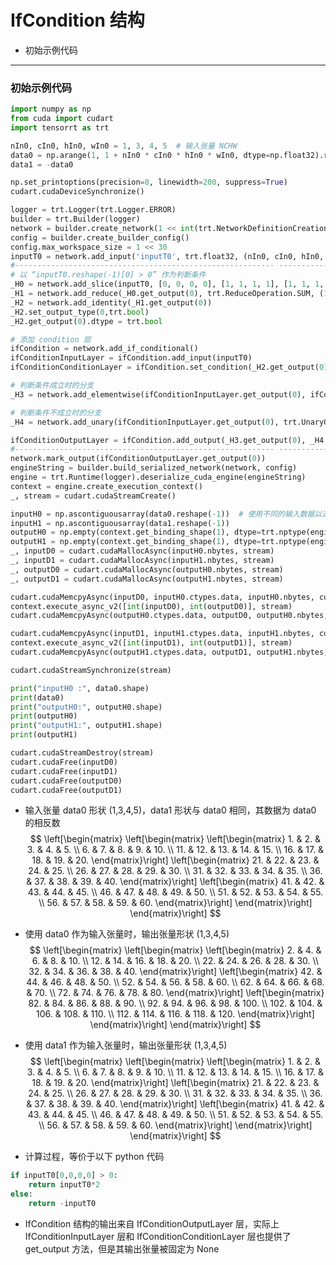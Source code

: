 # IfCondition 结构
+ 初始示例代码

---
### 初始示例代码
```python
import numpy as np
from cuda import cudart
import tensorrt as trt

nIn0, cIn0, hIn0, wIn0 = 1, 3, 4, 5  # 输入张量 NCHW
data0 = np.arange(1, 1 + nIn0 * cIn0 * hIn0 * wIn0, dtype=np.float32).reshape(nIn0, cIn0, hIn0, wIn0)  # 输入数据
data1 = -data0

np.set_printoptions(precision=8, linewidth=200, suppress=True)
cudart.cudaDeviceSynchronize()

logger = trt.Logger(trt.Logger.ERROR)
builder = trt.Builder(logger)
network = builder.create_network(1 << int(trt.NetworkDefinitionCreationFlag.EXPLICIT_BATCH))
config = builder.create_builder_config()
config.max_workspace_size = 1 << 30
inputT0 = network.add_input('inputT0', trt.float32, (nIn0, cIn0, hIn0, wIn0))
#---------------------------------------------------------- --------------------# 替换部分
# 以 “inputT0.reshape(-1)[0] > 0” 作为判断条件
_H0 = network.add_slice(inputT0, [0, 0, 0, 0], [1, 1, 1, 1], [1, 1, 1, 1])
_H1 = network.add_reduce(_H0.get_output(0), trt.ReduceOperation.SUM, (1 << 0) + (1 << 1) + (1 << 2) + (1 << 3), False)
_H2 = network.add_identity(_H1.get_output(0))
_H2.set_output_type(0,trt.bool)
_H2.get_output(0).dtype = trt.bool

# 添加 condition 层
ifCondition = network.add_if_conditional()
ifConditionInputLayer = ifCondition.add_input(inputT0)
ifConditionConditionLayer = ifCondition.set_condition(_H2.get_output(0))  # 条件必须是 0 维 bool 型张量

# 判断条件成立时的分支
_H3 = network.add_elementwise(ifConditionInputLayer.get_output(0), ifConditionInputLayer.get_output(0), trt.ElementWiseOperation.SUM)

# 判断条件不成立时的分支
_H4 = network.add_unary(ifConditionInputLayer.get_output(0), trt.UnaryOperation.ABS)

ifConditionOutputLayer = ifCondition.add_output(_H3.get_output(0), _H4.get_output(0))
#---------------------------------------------------------- --------------------# 替换部分
network.mark_output(ifConditionOutputLayer.get_output(0))
engineString = builder.build_serialized_network(network, config)
engine = trt.Runtime(logger).deserialize_cuda_engine(engineString)
context = engine.create_execution_context()
_, stream = cudart.cudaStreamCreate()

inputH0 = np.ascontiguousarray(data0.reshape(-1))  # 使用不同的输入数据以进入不同的分支
inputH1 = np.ascontiguousarray(data1.reshape(-1))
outputH0 = np.empty(context.get_binding_shape(1), dtype=trt.nptype(engine.get_binding_dtype(1)))
outputH1 = np.empty(context.get_binding_shape(1), dtype=trt.nptype(engine.get_binding_dtype(1)))
_, inputD0 = cudart.cudaMallocAsync(inputH0.nbytes, stream)
_, inputD1 = cudart.cudaMallocAsync(inputH1.nbytes, stream)
_, outputD0 = cudart.cudaMallocAsync(outputH0.nbytes, stream)
_, outputD1 = cudart.cudaMallocAsync(outputH1.nbytes, stream)

cudart.cudaMemcpyAsync(inputD0, inputH0.ctypes.data, inputH0.nbytes, cudart.cudaMemcpyKind.cudaMemcpyHostToDevice, stream)  # 分两次推理，分别传入不同的数据
context.execute_async_v2([int(inputD0), int(outputD0)], stream)
cudart.cudaMemcpyAsync(outputH0.ctypes.data, outputD0, outputH0.nbytes, cudart.cudaMemcpyKind.cudaMemcpyDeviceToHost, stream)

cudart.cudaMemcpyAsync(inputD1, inputH1.ctypes.data, inputH1.nbytes, cudart.cudaMemcpyKind.cudaMemcpyHostToDevice, stream)
context.execute_async_v2([int(inputD1), int(outputD1)], stream)
cudart.cudaMemcpyAsync(outputH1.ctypes.data, outputD1, outputH1.nbytes, cudart.cudaMemcpyKind.cudaMemcpyDeviceToHost, stream)

cudart.cudaStreamSynchronize(stream)

print("inputH0 :", data0.shape)
print(data0)
print("outputH0:", outputH0.shape)
print(outputH0)
print("outputH1:", outputH1.shape)
print(outputH1)

cudart.cudaStreamDestroy(stream)
cudart.cudaFree(inputD0)
cudart.cudaFree(inputD1)
cudart.cudaFree(outputD0)
cudart.cudaFree(outputD1)
```

+ 输入张量 data0 形状 (1,3,4,5)，data1 形状与 data0 相同，其数据为 data0 的相反数
$$
\left[\begin{matrix}
    \left[\begin{matrix}
        \left[\begin{matrix}
             1. &  2. &  3. &  4. &  5. \\
             6. &  7. &  8. &  9. & 10. \\
            11. & 12. & 13. & 14. & 15. \\
            16. & 17. & 18. & 19. & 20.
        \end{matrix}\right]
        \left[\begin{matrix}
            21. & 22. & 23. & 24. & 25. \\
            26. & 27. & 28. & 29. & 30. \\
            31. & 32. & 33. & 34. & 35. \\
            36. & 37. & 38. & 39. & 40.
        \end{matrix}\right]
        \left[\begin{matrix}
            41. & 42. & 43. & 44. & 45. \\
            46. & 47. & 48. & 49. & 50. \\
            51. & 52. & 53. & 54. & 55. \\
            56. & 57. & 58. & 59. & 60.
        \end{matrix}\right]
    \end{matrix}\right]
\end{matrix}\right]
$$

+ 使用 data0 作为输入张量时，输出张量形状 (1,3,4,5)
$$
\left[\begin{matrix}
    \left[\begin{matrix}
        \left[\begin{matrix}
              2. &   4. &   6. &   8. &  10. \\
             12. &  14. &  16. &  18. &  20. \\
             22. &  24. &  26. &  28. &  30. \\
             32. &  34. &  36. &  38. &  40.
        \end{matrix}\right]
        \left[\begin{matrix}
             42. &  44. &  46. &  48. &  50. \\
             52. &  54. &  56. &  58. &  60. \\
             62. &  64. &  66. &  68. &  70. \\
             72. &  74. &  76. &  78. &  80.
        \end{matrix}\right]
        \left[\begin{matrix}
             82. &  84. &  86. &  88. &  90. \\
             92. &  94. &  96. &  98. & 100. \\
            102. & 104. & 106. & 108. & 110. \\
            112. & 114. & 116. & 118. & 120.
        \end{matrix}\right]
    \end{matrix}\right]
\end{matrix}\right]
$$

+ 使用 data1 作为输入张量时，输出张量形状 (1,3,4,5)
$$
\left[\begin{matrix}
    \left[\begin{matrix}
        \left[\begin{matrix}
             1. &  2. &  3. &  4. &  5. \\
             6. &  7. &  8. &  9. & 10. \\
            11. & 12. & 13. & 14. & 15. \\
            16. & 17. & 18. & 19. & 20.
        \end{matrix}\right]
        \left[\begin{matrix}
            21. & 22. & 23. & 24. & 25. \\
            26. & 27. & 28. & 29. & 30. \\
            31. & 32. & 33. & 34. & 35. \\
            36. & 37. & 38. & 39. & 40.
        \end{matrix}\right]
        \left[\begin{matrix}
            41. & 42. & 43. & 44. & 45. \\
            46. & 47. & 48. & 49. & 50. \\
            51. & 52. & 53. & 54. & 55. \\
            56. & 57. & 58. & 59. & 60.
        \end{matrix}\right]
    \end{matrix}\right]
\end{matrix}\right]
$$

+ 计算过程，等价于以下 python 代码
```python
if inputT0[0,0,0,0] > 0:
    return inputT0*2
else:
    return -inputT0
```

+ IfCondition 结构的输出来自 IfConditionOutputLayer 层，实际上 IfConditionInputLayer 层和 IfConditionConditionLayer 层也提供了 get_output 方法，但是其输出张量被固定为 None

